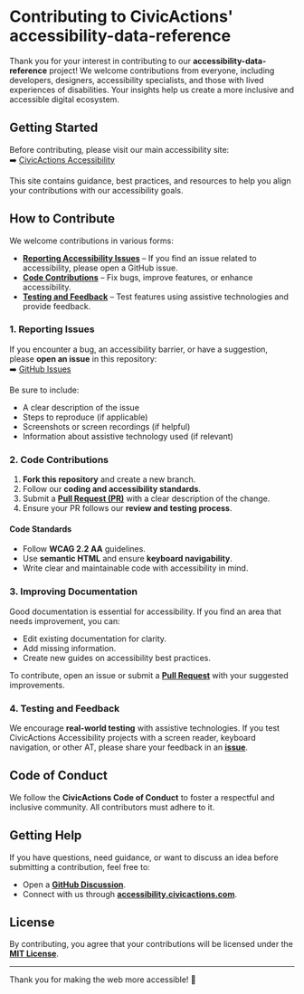 # Contributing to CivicActions' accessibility-data-reference

Thank you for your interest in contributing to our **accessibility-data-reference** project! We welcome contributions from everyone, including developers, designers, accessibility specialists, and those with lived experiences of disabilities. Your insights help us create a more inclusive and accessible digital ecosystem.

## Getting Started

Before contributing, please visit our main accessibility site:  
➡️ [CivicActions Accessibility](https://accessibility.civicactions.com/)

This site contains guidance, best practices, and resources to help you align your contributions with our accessibility goals.

## How to Contribute

We welcome contributions in various forms:
- **[Reporting Accessibility Issues](https://github.com/CivicActions/accessibility-data-reference/issues)** – If you find an issue related to accessibility, please open a GitHub issue.
- **[Code Contributions](https://github.com/CivicActions/accessibility-data-reference/pulls)** – Fix bugs, improve features, or enhance accessibility.
- **[Testing and Feedback](https://github.com/CivicActions/accessibility-data-reference/discussions)** – Test features using assistive technologies and provide feedback.

### 1. Reporting Issues
If you encounter a bug, an accessibility barrier, or have a suggestion, please **open an issue** in this repository:  
➡️ [GitHub Issues](https://github.com/CivicActions/accessibility-data-reference/issues)

Be sure to include:
- A clear description of the issue
- Steps to reproduce (if applicable)
- Screenshots or screen recordings (if helpful)
- Information about assistive technology used (if relevant)

### 2. Code Contributions
1. **Fork this repository** and create a new branch.
2. Follow our **coding and accessibility standards**.
3. Submit a **[Pull Request (PR)](https://github.com/CivicActions/accessibility-data-reference/pulls)** with a clear description of the change.
4. Ensure your PR follows our **review and testing process**.

#### Code Standards
- Follow **WCAG 2.2 AA** guidelines.
- Use **semantic HTML** and ensure **keyboard navigability**.
- Write clear and maintainable code with accessibility in mind.

### 3. Improving Documentation
Good documentation is essential for accessibility. If you find an area that needs improvement, you can:
- Edit existing documentation for clarity.
- Add missing information.
- Create new guides on accessibility best practices.

To contribute, open an issue or submit a **[Pull Request](https://github.com/CivicActions/accessibility-data-reference/pulls)** with your suggested improvements.

### 4. Testing and Feedback
We encourage **real-world testing** with assistive technologies. If you test CivicActions Accessibility projects with a screen reader, keyboard navigation, or other AT, please share your feedback in an **[issue](https://github.com/CivicActions/accessibility-data-reference/issues)**.

## Code of Conduct
We follow the **CivicActions Code of Conduct** to foster a respectful and inclusive community. All contributors must adhere to it.

## Getting Help
If you have questions, need guidance, or want to discuss an idea before submitting a contribution, feel free to:
- Open a **[GitHub Discussion](https://github.com/CivicActions/accessibility/discussions)**.
- Connect with us through **[accessibility.civicactions.com](https://accessibility.civicactions.com/)**.

## License
By contributing, you agree that your contributions will be licensed under the **[MIT License](LICENSE)**.

---

Thank you for making the web more accessible! 💙
